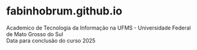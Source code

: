# fabinhobrum.github.io

Academico de Tecnologia da Informação na UFMS - Universidade Federal de Mato Grosso do Sul </br>
Data para conclusão do curso 2025
